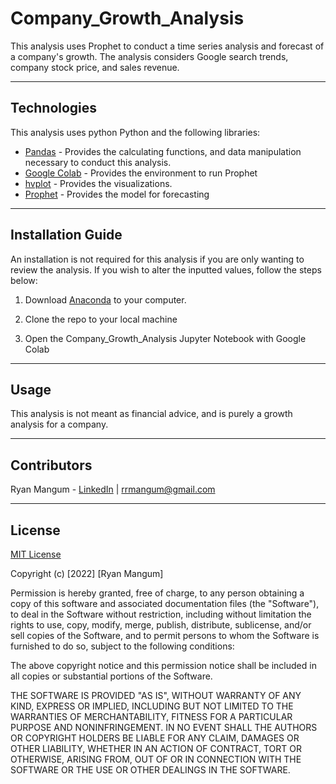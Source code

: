 # Company_Growth_Analysis

This analysis uses Prophet to conduct a time series analysis and forecast of a company's growth. The analysis considers Google search trends, company stock price, and sales revenue.

---

## Technologies

This analysis uses python Python and the following libraries:
* [Pandas](https://pandas.pydata.org/) - Provides the calculating functions, and data manipulation necessary to conduct this analysis.
* [Google Colab](https://colab.research.google.com/) - Provides the environment to run Prophet
* [hvplot](https://hvplot.holoviz.org/user_guide/index.html) - Provides the visualizations.
* [Prophet](https://facebook.github.io/prophet/docs/quick_start.html) - Provides the model for forecasting

---

## Installation Guide

An installation is not required for this analysis if you are only wanting to review the analysis. If you wish to alter the inputted values, follow the steps below:

1. Download [Anaconda](https://www.anaconda.com/products/distribution) to your computer. 

2. Clone the repo to your local machine

3. Open the Company_Growth_Analysis Jupyter Notebook with Google Colab

---

## Usage

This analysis is not meant as financial advice, and is purely a growth analysis for a company.

---

## Contributors

Ryan Mangum - [LinkedIn](https://www.linkedin.com/in/ryanrmangum/) | rrmangum@gmail.com

---

## License

[MIT License](https://choosealicense.com/licenses/mit/)

Copyright (c) [2022] [Ryan Mangum]

Permission is hereby granted, free of charge, to any person obtaining a copy
of this software and associated documentation files (the "Software"), to deal
in the Software without restriction, including without limitation the rights
to use, copy, modify, merge, publish, distribute, sublicense, and/or sell
copies of the Software, and to permit persons to whom the Software is
furnished to do so, subject to the following conditions:

The above copyright notice and this permission notice shall be included in all
copies or substantial portions of the Software.

THE SOFTWARE IS PROVIDED "AS IS", WITHOUT WARRANTY OF ANY KIND, EXPRESS OR
IMPLIED, INCLUDING BUT NOT LIMITED TO THE WARRANTIES OF MERCHANTABILITY,
FITNESS FOR A PARTICULAR PURPOSE AND NONINFRINGEMENT. IN NO EVENT SHALL THE
AUTHORS OR COPYRIGHT HOLDERS BE LIABLE FOR ANY CLAIM, DAMAGES OR OTHER
LIABILITY, WHETHER IN AN ACTION OF CONTRACT, TORT OR OTHERWISE, ARISING FROM,
OUT OF OR IN CONNECTION WITH THE SOFTWARE OR THE USE OR OTHER DEALINGS IN THE
SOFTWARE.
